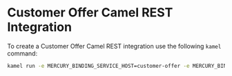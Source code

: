 # Customer Offer Camel REST Integration

To create a Customer Offer Camel REST integration use the following `kamel` command:

```bash
kamel run -e MERCURY_BINDING_SERVICE_HOST=customer-offer -e MERCURY_BINDING_SERVICE_PORT=9000 --name customer-offer-camelk-rest customer-offer-direct.yaml ../common-integrations/grpc.yaml
```
